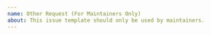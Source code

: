 ```yaml
---
name: Other Request (For Maintainers Only)
about: This issue template should only be used by maintainers.
---
```


